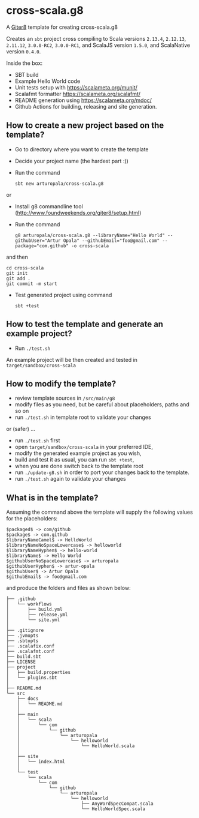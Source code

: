 cross-scala.g8
===

A [Giter8](http://www.foundweekends.org/giter8/) template for creating cross-scala.g8

Creates an `sbt` project cross compiling to Scala versions `2.13.4`, `2.12.13`, `2.11.12`, `3.0.0-RC2`, `3.0.0-RC1`, 
and ScalaJS version `1.5.0`, and ScalaNative version `0.4.0`.

Inside the box:
 - SBT build
 - Example Hello World code
 - Unit tests setup with <https://scalameta.org/munit/>
 - Scalafmt formatter <https://scalameta.org/scalafmt/>
 - README generation using  <https://scalameta.org/mdoc/>
 - Github Actions for building, releasing and site generation.

How to create a new project based on the template?
---

* Go to directory where you want to create the template
* Decide your project name (the hardest part :))
* Run the command

    `sbt new arturopala/cross-scala.g8`

or    

* Install g8 commandline tool (http://www.foundweekends.org/giter8/setup.html)
* Run the command

    `g8 arturopala/cross-scala.g8 --libraryName="Hello World" --githubUser="Artur Opala" --githubEmail="foo@gmail.com" --package="com.github" -o cross-scala`
    
and then
    
    cd cross-scala
    git init
	git add .
	git commit -m start
  
* Test generated project using command 

    `sbt +test`
    

How to test the template and generate an example project?
---

* Run `./test.sh` 

An example project will be then created and tested in `target/sandbox/cross-scala`

How to modify the template?
---

 * review template sources in `/src/main/g8`
 * modify files as you need, but be careful about placeholders, paths and so on
 * run `./test.sh` in template root to validate your changes
 
or (safer) ...

* run `./test.sh` first
* open `target/sandbox/cross-scala` in your preferred IDE, 
* modify the generated example project as you wish, 
* build and test it as usual, you can run `sbt +test`,
* when you are done switch back to the template root
* run `./update-g8.sh` in order to port your changes back to the template.
* run `./test.sh` again to validate your changes

What is in the template?
--

Assuming the command above 
the template will supply the following values for the placeholders:

    $packaged$ -> com/github
	$package$ -> com.github
	$libraryNameCamel$ -> HelloWorld
	$libraryNameNoSpaceLowercase$ -> helloworld
	$libraryNameHyphen$ -> hello-world
	$libraryName$ -> Hello World
	$githubUserNoSpaceLowercase$ -> arturopala
	$githubUserHyphen$ -> artur-opala
	$githubUser$ -> Artur Opala
	$githubEmail$ -> foo@gmail.com

and produce the folders and files as shown below:

    ├── .github
	│   └── workflows
	│       ├── build.yml
	│       ├── release.yml
	│       └── site.yml
	│
	├── .gitignore
	├── .jvmopts
	├── .sbtopts
	├── .scalafix.conf
	├── .scalafmt.conf
	├── build.sbt
	├── LICENSE
	├── project
	│   ├── build.properties
	│   └── plugins.sbt
	│
	├── README.md
	└── src
	    ├── docs
	    │   └── README.md
	    │
	    ├── main
	    │   └── scala
	    │       └── com
	    │           └── github
	    │               └── arturopala
	    │                   └── helloworld
	    │                       └── HelloWorld.scala
	    │
	    ├── site
	    │   └── index.html
	    │
	    └── test
	        └── scala
	            └── com
	                └── github
	                    └── arturopala
	                        └── helloworld
	                            ├── AnyWordSpecCompat.scala
	                            └── HelloWorldSpec.scala